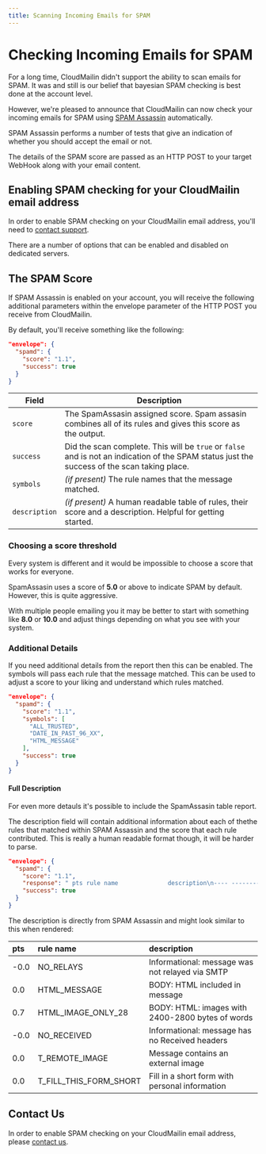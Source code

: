 ```yaml
---
title: Scanning Incoming Emails for SPAM
---
```


# Checking Incoming Emails for SPAM

For a long time, CloudMailin didn't support the ability to scan emails for SPAM.
It was and still is our belief that bayesian SPAM checking is best done at the account level.

However, we're pleased to announce that CloudMailin can now check your incoming emails for SPAM
using [SPAM Assassin](http://spamassassin.apache.org/) automatically.

SPAM Assassin performs a number of tests that give an indication of whether you should accept the
email or not.

The details of the SPAM score are passed as an HTTP POST to your target WebHook along with your
email content.

## Enabling SPAM checking for your CloudMailin email address

In order to enable SPAM checking on your CloudMailin email address, you'll need to
[contact support](http://www.cloudmailin.com/contact_us).

There are a number of options that can be enabled and disabled on dedicated servers.

## The SPAM Score

If SPAM Assassin is enabled on your account, you will receive the
following additional parameters within the envelope parameter of
the HTTP POST you receive from CloudMailin.

By default, you'll receive something like the following:


```json
"envelope": {
  "spamd": {
    "score": "1.1",
    "success": true
  }
}
```

| Field | Description |
| ----- | ----------- |
| `score` | The SpamAssasin assigned score. Spam assasin combines all of its rules and gives this score as the output.
| `success` | Did the scan complete. This will be `true` or `false` and is not an indication of the SPAM status just the success of the scan taking place.
| `symbols` | _(if present)_ The rule names that the message matched.
| `description` | _(if present)_ A human readable table of rules, their score and a description. Helpful for getting started. |

### Choosing a score threshold

Every system is different and it would be impossible to choose a score that works for everyone.

SpamAssasin uses a score of **5.0** or above to indicate SPAM by
default. However, this is quite aggressive.

With multiple people emailing you it may be better to start with
something like **8.0** or **10.0** and adjust things depending on
what you see with your system.

### Additional Details
If you need additional details from the report then this can be enabled. The symbols will pass each rule that the message matched.
This can be used to adjust a score to your liking and understand which rules matched.

```json
"envelope": {
  "spamd": {
    "score": "1.1",
    "symbols": [
      "ALL_TRUSTED",
      "DATE_IN_PAST_96_XX",
      "HTML_MESSAGE"
    ],
    "success": true
  }
}
```

#### Full Description

For even more detauls it's possible to include the SpamAssasin
table report.

The description field will contain additional information about
each of thethe rules that matched within SPAM Assassin and the
score that each rule contributed. This is really a human readable format though, it will be harder to parse.

```json
"envelope": {
  "spamd": {
    "score": "1.1",
    "response": " pts rule name              description\n---- ---------------------- --------------------------------------------------\n-1.0 ALL_TRUSTED            Passed through trusted hosts only via SMTP\n 2.1 DATE_IN_PAST_96_XX     Date: is 96 hours or more before Received:\n                            date\n 0.0 HTML_MESSAGE           BODY: HTML included in message\n\n",
    "success": true
  }
}
```

The description is directly from SPAM Assassin and might look
similar to this when rendered:

| pts  | rule name              | description                                      |
|:-----|:-----------------------|:-------------------------------------------------|
| -0.0 | NO_RELAYS              | Informational: message was not relayed via SMTP  |
| 0.0  | HTML_MESSAGE           | BODY: HTML included in message                   |
| 0.7  | HTML_IMAGE_ONLY_28     | BODY: HTML: images with 2400-2800 bytes of words |
| -0.0 | NO_RECEIVED            | Informational: message has no Received headers   |
| 0.0  | T_REMOTE_IMAGE         | Message contains an external image               |
| 0.0  | T_FILL_THIS_FORM_SHORT | Fill in a short form with personal information   |


## Contact Us

In order to enable SPAM checking on your CloudMailin email address, please
[contact us](http://www.cloudmailin.com/contact_us).

